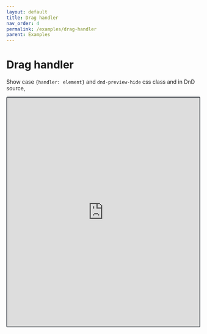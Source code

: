```yaml
---
layout: default
title: Drag handler
nav_order: 4
permalink: /examples/drag-handler
parent: Examples
---
```


# Drag handler

Show case `{handler: element}` and `dnd-preview-hide` css class and in DnD source,

<iframe style="width: 100%; height: 600px; border: 2px solid #343a40; border-radius: 3px;" loading="lazy" src="https://gist.dumber.app/?gist=86107f1c3d045ff3fe7db1189961f681&open=src%2Fbox.js&open=src%2Fbox.html"></iframe>
